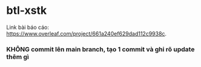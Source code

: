 # btl-xstk
Link bài báo cáo: https://www.overleaf.com/project/661a240ef629dad112c9938c.
### KHÔNG commit lên main branch, tạo 1 commit và ghi rõ update thêm gì

